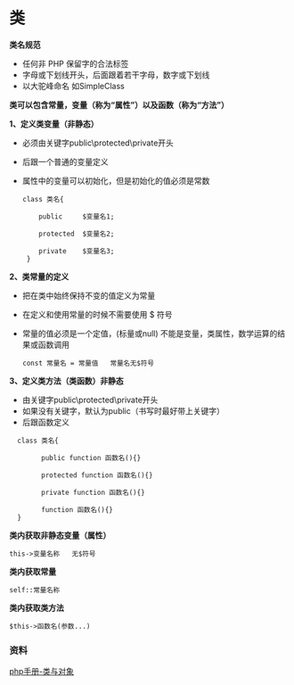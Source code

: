 类
====

**类名规范**

  * 任何非 PHP 保留字的合法标签
  * 字母或下划线开头，后面跟着若干字母，数字或下划线
  * 以大驼峰命名    如SimpleClass
  
  
**类可以包含常量，变量（称为“属性”）以及函数（称为“方法”）**


**1、定义类变量（非静态）**

  * 必须由关键字public\protected\private开头
  * 后跟一个普通的变量定义
  * 属性中的变量可以初始化，但是初始化的值必须是常数

      ``` 
      class 类名{
      
          public     $变量名1;
          
          protected  $变量名2;
          
          private    $变量名3;
       }
       ```
       
**2、类常量的定义**

  * 把在类中始终保持不变的值定义为常量 
  * 在定义和使用常量的时候不需要使用 $ 符号 
  * 常量的值必须是一个定值，(标量或null) 不能是变量，类属性，数学运算的结果或函数调用
    
        const 常量名 = 常量值   常量名无$符号 
    
  
**3、定义类方法（类函数）非静态**

  * 由关键字public\protected\private开头
  * 如果没有关键字，默认为public（书写时最好带上关键字）
  * 后跟函数定义
  
  ```
    class 类名{
    
          public function 函数名(){}
          
          protected function 函数名(){}
          
          private function 函数名(){}
          
          function 函数名(){}
    }
  ```
  
  
  **类内获取非静态变量（属性）**
     
    this->变量名称   无$符号
    
 **类内获取常量**
 
    self::常量名称
    
 **类内获取类方法**
 
    $this->函数名(参数...)
 
   
 
### 资料

[php手册-类与对象](http://php.net/manual/zh/language.oop5.php)




















